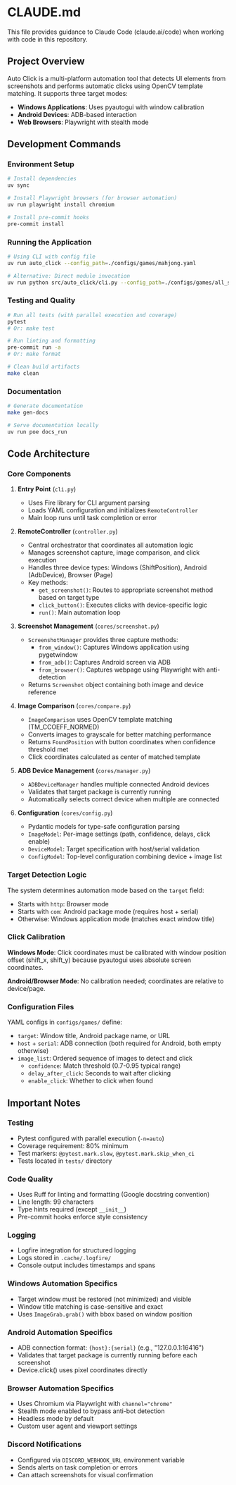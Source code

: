 # CLAUDE.md

This file provides guidance to Claude Code (claude.ai/code) when working with code in this repository.

## Project Overview

Auto Click is a multi-platform automation tool that detects UI elements from screenshots and performs automatic clicks using OpenCV template matching. It supports three target modes:
- **Windows Applications**: Uses pyautogui with window calibration
- **Android Devices**: ADB-based interaction
- **Web Browsers**: Playwright with stealth mode

## Development Commands

### Environment Setup
```bash
# Install dependencies
uv sync

# Install Playwright browsers (for browser automation)
uv run playwright install chromium

# Install pre-commit hooks
pre-commit install
```

### Running the Application
```bash
# Using CLI with config file
uv run auto_click --config_path=./configs/games/mahjong.yaml

# Alternative: Direct module invocation
uv run python src/auto_click/cli.py --config_path=./configs/games/all_stars.yaml
```

### Testing and Quality
```bash
# Run all tests (with parallel execution and coverage)
pytest
# Or: make test

# Run linting and formatting
pre-commit run -a
# Or: make format

# Clean build artifacts
make clean
```

### Documentation
```bash
# Generate documentation
make gen-docs

# Serve documentation locally
uv run poe docs_run
```

## Code Architecture

### Core Components

1. **Entry Point** (`cli.py`)
   - Uses Fire library for CLI argument parsing
   - Loads YAML configuration and initializes `RemoteController`
   - Main loop runs until task completion or error

2. **RemoteController** (`controller.py`)
   - Central orchestrator that coordinates all automation logic
   - Manages screenshot capture, image comparison, and click execution
   - Handles three device types: Windows (ShiftPosition), Android (AdbDevice), Browser (Page)
   - Key methods:
     - `get_screenshot()`: Routes to appropriate screenshot method based on target type
     - `click_button()`: Executes clicks with device-specific logic
     - `run()`: Main automation loop

3. **Screenshot Management** (`cores/screenshot.py`)
   - `ScreenshotManager` provides three capture methods:
     - `from_window()`: Captures Windows application using pygetwindow
     - `from_adb()`: Captures Android screen via ADB
     - `from_browser()`: Captures webpage using Playwright with anti-detection
   - Returns `Screenshot` object containing both image and device reference

4. **Image Comparison** (`cores/compare.py`)
   - `ImageComparison` uses OpenCV template matching (TM_CCOEFF_NORMED)
   - Converts images to grayscale for better matching performance
   - Returns `FoundPosition` with button coordinates when confidence threshold met
   - Click coordinates calculated as center of matched template

5. **ADB Device Management** (`cores/manager.py`)
   - `ADBDeviceManager` handles multiple connected Android devices
   - Validates that target package is currently running
   - Automatically selects correct device when multiple are connected

6. **Configuration** (`cores/config.py`)
   - Pydantic models for type-safe configuration parsing
   - `ImageModel`: Per-image settings (path, confidence, delays, click enable)
   - `DeviceModel`: Target specification with host/serial validation
   - `ConfigModel`: Top-level configuration combining device + image list

### Target Detection Logic

The system determines automation mode based on the `target` field:
- Starts with `http`: Browser mode
- Starts with `com`: Android package mode (requires host + serial)
- Otherwise: Windows application mode (matches exact window title)

### Click Calibration

**Windows Mode**: Click coordinates must be calibrated with window position offset (shift_x, shift_y) because pyautogui uses absolute screen coordinates.

**Android/Browser Mode**: No calibration needed; coordinates are relative to device/page.

### Configuration Files

YAML configs in `configs/games/` define:
- `target`: Window title, Android package name, or URL
- `host` + `serial`: ADB connection (both required for Android, both empty otherwise)
- `image_list`: Ordered sequence of images to detect and click
  - `confidence`: Match threshold (0.7-0.95 typical range)
  - `delay_after_click`: Seconds to wait after clicking
  - `enable_click`: Whether to click when found

## Important Notes

### Testing
- Pytest configured with parallel execution (`-n=auto`)
- Coverage requirement: 80% minimum
- Test markers: `@pytest.mark.slow`, `@pytest.mark.skip_when_ci`
- Tests located in `tests/` directory

### Code Quality
- Uses Ruff for linting and formatting (Google docstring convention)
- Line length: 99 characters
- Type hints required (except `__init__`)
- Pre-commit hooks enforce style consistency

### Logging
- Logfire integration for structured logging
- Logs stored in `.cache/.logfire/`
- Console output includes timestamps and spans

### Windows Automation Specifics
- Target window must be restored (not minimized) and visible
- Window title matching is case-sensitive and exact
- Uses `ImageGrab.grab()` with bbox based on window position

### Android Automation Specifics
- ADB connection format: `{host}:{serial}` (e.g., "127.0.0.1:16416")
- Validates that target package is currently running before each screenshot
- Device.click() uses pixel coordinates directly

### Browser Automation Specifics
- Uses Chromium via Playwright with `channel="chrome"`
- Stealth mode enabled to bypass anti-bot detection
- Headless mode by default
- Custom user agent and viewport settings

### Discord Notifications
- Configured via `DISCORD_WEBHOOK_URL` environment variable
- Sends alerts on task completion or errors
- Can attach screenshots for visual confirmation
